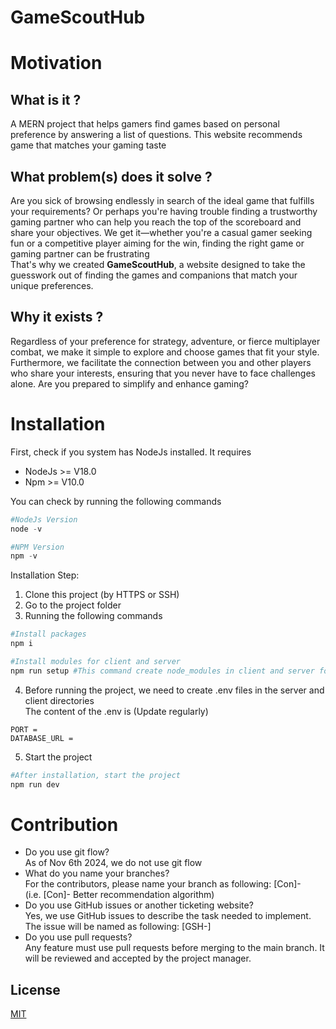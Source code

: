 GameScoutHub
===


# Motivation

## What is it ?
A MERN project that helps gamers find games based on personal preference by answering a list of questions. This website recommends game that matches your gaming taste

## What problem(s) does it solve ?
Are you sick of browsing endlessly in search of the ideal game that fulfills your requirements? Or perhaps you're having trouble finding a trustworthy gaming partner who can help you reach the top of the scoreboard and share your objectives. We get it—whether you're a casual gamer seeking fun or a competitive player aiming for the win, finding the right game or gaming partner can be frustrating  
That's why we created **GameScoutHub**, a website designed to take the guesswork out of finding the games and companions that match your unique preferences.


## Why it exists ?
Regardless of your preference for strategy, adventure, or fierce multiplayer combat, we make it simple to explore and choose games that fit your style. Furthermore, we facilitate the connection between you and other players who share your interests, ensuring that you never have to face challenges alone. Are you prepared to simplify and enhance gaming?

# Installation
First, check if you system has NodeJs installed. It requires   
* NodeJs >= V18.0
* Npm >= V10.0  

You can check by running the following commands
```python
#NodeJs Version
node -v 

#NPM Version
npm -v
```

Installation Step:  
1. Clone this project (by HTTPS or SSH)
2. Go to the project folder
3. Running the following commands  
```python
#Install packages
npm i

#Install modules for client and server
npm run setup #This command create node_modules in client and server folder
```
4. Before running the project, we need to create .env files in the server and client directories  
The content of the .env is (Update regularly)
```
PORT = 
DATABASE_URL = 
```
5. Start the project
```python
#After installation, start the project
npm run dev 
```
# Contribution
* Do you use git flow?   
As of Nov 6th 2024, we do not use git flow
* What do you name your branches?  
For the contributors, please name your branch as following: [Con]-<Feature you contributed>  
(i.e. [Con]- Better recommendation algorithm)
* Do you use GitHub issues or another ticketing website?  
Yes, we use GitHub issues to describe the task needed to implement. The issue will be named as following: [GSH-<issue no>] <Feature>
* Do you use pull requests?   
Any feature must use pull requests before merging to the main branch. It will be reviewed and accepted by the project manager. 
## License

[MIT](https://choosealicense.com/licenses/mit/)